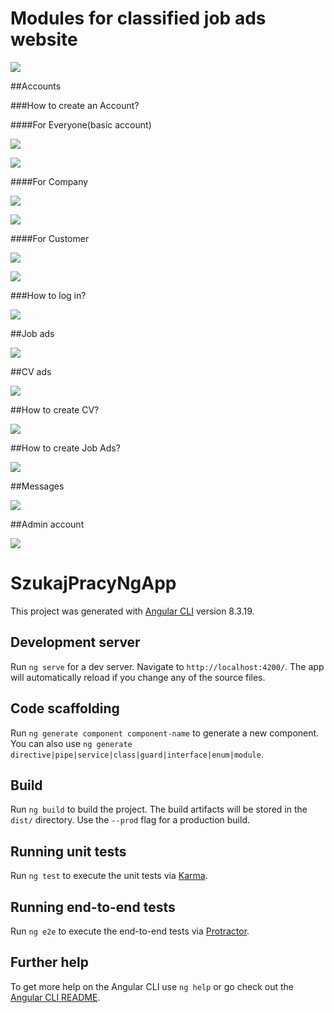 # Modules for classified job ads website 

![](/ogłoszenia.png)

##Accounts

###How to create an Account? 

####For Everyone(basic account)
 
![](/Rejestracja.png)

![](/porejestracjipodstawowej.png)

####For Company 

![](/tworzeniekontafirmy.png)

![](/kontofirmy.png)

####For Customer 

![](/tworzeniekontaklienta.png)

![](/kontoklienta.png)

###How to log in?

![](/logowanie.png)

##Job ads 

![](/ogłoszenia.png)

##CV ads  

![](/cv.png)

##How to create CV? 

![](/TworzenieCV.png)

##How to create Job Ads? 

![](/tworzenieOgłoszenia.png)

##Messages

![](/wiadomosci.png) 

##Admin account 

![](/admin.png)

# SzukajPracyNgApp

This project was generated with [Angular CLI](https://github.com/angular/angular-cli) version 8.3.19.

## Development server

Run `ng serve` for a dev server. Navigate to `http://localhost:4200/`. The app will automatically reload if you change any of the source files.

## Code scaffolding

Run `ng generate component component-name` to generate a new component. You can also use `ng generate directive|pipe|service|class|guard|interface|enum|module`.

## Build

Run `ng build` to build the project. The build artifacts will be stored in the `dist/` directory. Use the `--prod` flag for a production build.

## Running unit tests

Run `ng test` to execute the unit tests via [Karma](https://karma-runner.github.io).

## Running end-to-end tests

Run `ng e2e` to execute the end-to-end tests via [Protractor](http://www.protractortest.org/).

## Further help

To get more help on the Angular CLI use `ng help` or go check out the [Angular CLI README](https://github.com/angular/angular-cli/blob/master/README.md).
